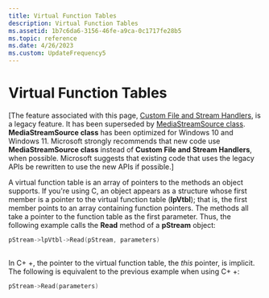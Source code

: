 ```yaml
---
title: Virtual Function Tables
description: Virtual Function Tables
ms.assetid: 1b7c6da6-3156-46fe-a9ca-0c1717fe28b5
ms.topic: reference
ms.date: 4/26/2023
ms.custom: UpdateFrequency5
---
```


# Virtual Function Tables

\[The feature associated with this page, [Custom File and Stream Handlers](/windows/win32/multimedia/custom-file-and-stream-handlers), is a legacy feature. It has been superseded by [MediaStreamSource class](/uwp/api/Windows.Media.Core.MediaStreamSource). **MediaStreamSource class** has been optimized for Windows 10 and Windows 11. Microsoft strongly recommends that new code use **MediaStreamSource class** instead of **Custom File and Stream Handlers**, when possible. Microsoft suggests that existing code that uses the legacy APIs be rewritten to use the new APIs if possible.\]

A virtual function table is an array of pointers to the methods an object supports. If you're using C, an object appears as a structure whose first member is a pointer to the virtual function table (**lpVtbl**); that is, the first member points to an array containing function pointers. The methods all take a pointer to the function table as the first parameter. Thus, the following example calls the **Read** method of a **pStream** object:


```C++
pStream->lpVtbl->Read(pStream, parameters) 
 
```



In C+ +, the pointer to the virtual function table, the *this* pointer, is implicit. The following is equivalent to the previous example when using C+ +:


```C++
pStream->Read(parameters) 
 
```



 

 




